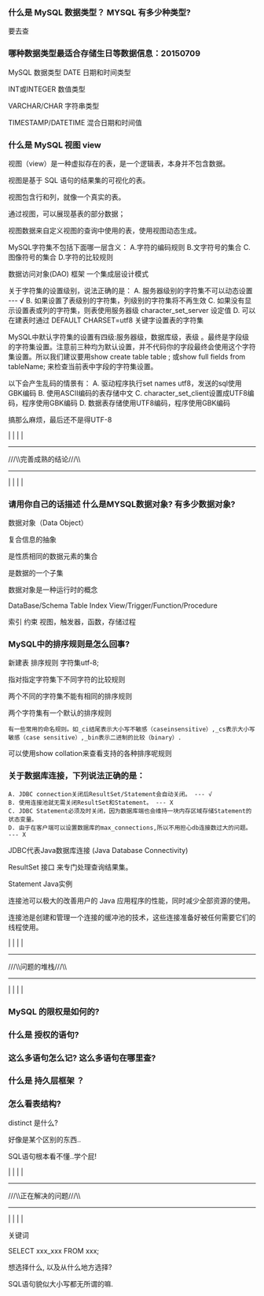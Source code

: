 
### 什么是 MySQL 数据类型？ MYSQL 有多少种类型?

要去查


### 哪种数据类型最适合存储生日等数据信息：20150709

MySQL 数据类型 DATE 日期和时间类型

INT或INTEGER 数值类型

VARCHAR/CHAR 字符串类型

TIMESTAMP/DATETIME 混合日期和时间值


### 什么是 MySQL 视图 view

视图（view）是一种虚拟存在的表，是一个逻辑表，本身并不包含数据。

视图是基于 SQL 语句的结果集的可视化的表。

视图包含行和列，就像一个真实的表。

通过视图，可以展现基表的部分数据；

视图数据来自定义视图的查询中使用的表，使用视图动态生成。


MySQL字符集不包括下面哪一层含义：
A.字符的编码规则
B.文字符号的集合
C.图像符号的集合
D.字符的比较规则


数据访问对象(DAO) 框架
一个集成层设计模式


关于字符集的设置级别，说法正确的是：
    A. 服务器级别的字符集不可以动态设置 --- √
    B. 如果设置了表级别的字符集，列级别的字符集将不再生效
    C. 如果没有显示设置表或列的字符集，则表使用服务器级 character_set_server 设定值
    D. 可以在建表时通过 DEFAULT CHARSET=utf8 关键字设置表的字符集

MySQL中默认字符集的设置有四级:服务器级，数据库级，表级 。最终是字段级 的字符集设置。注意前三种均为默认设置，并不代码你的字段最终会使用这个字符集设置。所以我们建议要用show create table table ; 或show full fields from tableName; 来检查当前表中字段的字符集设置。


以下会产生乱码的情景有：
    A. 驱动程序执行set names utf8，发送的sql使用GBK编码
    B. 使用ASCII编码的表存储中文
    C. character_set_client设置成UTF8编码，程序使用GBK编码
    D. 数据表存储使用UTF8编码，程序使用GBK编码


搞那么麻烦，最后还不是得UTF-8

|
|
|
|
***
///\\\完善成熟的结论///\\\
***
|
|
|
|


### 请用你自己的话描述  什么是MYSQL数据对象?  有多少数据对象?


数据对象（Data Object）

复合信息的抽象

是性质相同的数据元素的集合

是数据的一个子集

数据对象是一种运行时的概念

DataBase/Schema
Table
Index
View/Trigger/Function/Procedure

索引
约束
视图，触发器，函数，存储过程



### MySQL中的排序规则是怎么回事?

新建表 排序规则 字符集utf-8;

指对指定字符集下不同字符的比较规则

两个不同的字符集不能有相同的排序规则

两个字符集有一个默认的排序规则

	有一些常用的命名规则。如_ci结尾表示大小写不敏感（caseinsensitive）,_cs表示大小写敏感（case sensitive）,_bin表示二进制的比较（binary）.

可以使用show collation来查看支持的各种排序呢规则




### 关于数据库连接，下列说法正确的是： 
    A. JDBC connection关闭后ResultSet/Statement会自动关闭。 --- √
    B. 使用连接池就无需关闭ResultSet和Statement。 --- X
    C. JDBC Statement必须及时关闭，因为数据库端也会维持一块内存区域存储Statement的状态变量。
    D. 由于在客户端可以设置数据库的max_connections,所以不用担心db连接数过大的问题。 --- X

JDBC代表Java数据库连接 (Java Database Connectivity)

ResultSet 接口 来专门处理查询结果集。

Statement Java实例

连接池可以极大的改善用户的 Java 应用程序的性能，同时减少全部资源的使用。

连接池是创建和管理一个连接的缓冲池的技术，这些连接准备好被任何需要它们的线程使用。



















|
|
|
|
***
///\\\问题的堆栈///\\\
***
|
|
|
|






### MySQL 的限权是如何的?

### 什么是 授权的语句? 

### 这么多语句怎么记?  这么多语句在哪里查? 




### 什么是 持久层框架 ？



### 怎么看表结构?

distinct 是什么?

好像是某个区别的东西..

SQL语句根本看不懂..学个屁!  




















|
|
|
|
***
///\\\正在解决的问题///\\\
***
|
|
|
|





关键词

SELECT xxx_xxx FROM xxx;

想选择什么, 以及从什么地方选择?

SQL语句貌似大小写都无所谓的嘛.







































